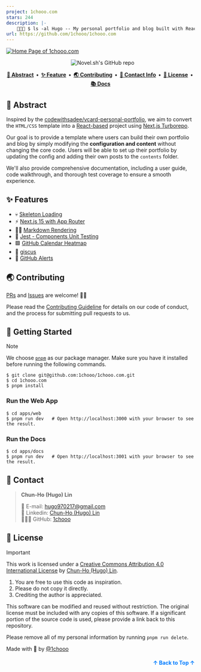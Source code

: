 ```yaml
---
project: 1chooo.com
stars: 244
description: |-
    👨🏻‍💻 $ ls -al Hugo -- My personal portfolio and blog built with React, Next.js, Tailwind CSS and TypeScript
url: https://github.com/1chooo/1chooo.com
---
```


<a name="readme-top"></a>

<a href="https://www.1chooo.com">
  <img alt="Home Page of 1chooo.com" src="./.github/images/cover-transparent-with-1chooo-com.png">
</a>

<p align="center">
  <img alt="" src="https://img.shields.io/badge/Next.js-000000.svg?style=for-the-badge&logo=Next.js&labelColor=000">
  <img alt="" src="https://img.shields.io/github/languages/top/1chooo/1chooo.com?style=for-the-badge&labelColor=000">
  <img alt="" src="https://img.shields.io/github/license/1chooo/1chooo.com?style=for-the-badge&labelColor=000">
  <img src="https://img.shields.io/github/stars/1chooo/1chooo.com?style=for-the-badge&labelColor=000" alt="Novel.sh's GitHub repo">
</p>

<p align="center">
  <strong>
    <a href="#-abstract">📍 Abstract</a>&nbsp;&nbsp;&bull;&nbsp;
    <a href="#-features">✨ Feature</a>&nbsp;&nbsp;&bull;&nbsp;
    <a href="#-contributing">🌏 Contributing</a>&nbsp;&nbsp;&bull;&nbsp;
    <a href="#-contact-info">📲 Contact Info</a>&nbsp;&nbsp;&bull;&nbsp;
    <a href="#-license">🪪 License</a>&nbsp;&nbsp;&bull;&nbsp;
    <a href="https://docs.1chooo.com">📚 Docs</a>
  </strong>
</p>

## 📍 Abstract

Inspired by the [codewithsadee/vcard-personal-portfolio](https://github.com/codewithsadee/vcard-personal-portfolio), we aim to convert the `HTML/CSS` template into a [React-based](https://react.dev/) project using [Next.js Turborepo](https://turbo.build/).

Our goal is to provide a template where users can build their own portfolio and blog by simply modifying the **configuration and content** without changing the core code. Users will be able to set up their portfolio by updating the config and adding their own posts to the `contents` folder.

We'll also provide comprehensive documentation, including a user guide, code walkthrough, and thorough test coverage to ensure a smooth experience.

## ✨ Features

- 💀 [Skeleton Loading]
- ⚡️ [Next.js 15 with App Router]
- ✍🏻 [Markdown Rendering]
- 🧪 [Jest - Components Unit Testing]
- 🟩 [GitHub Calendar Heatmap]
- 💎 [giscus]
- 🚨 [GitHub Alerts]

[Skeleton Loading]: https://github.com/dvtng/react-loading-skeleton
[Next.js 15 with App Router]: https://nextjs.org/
[Markdown Rendering]: https://github.com/hashicorp/next-mdx-remote
[Jest - Components Unit Testing]: https://jestjs.io/
[GitHub Calendar Heatmap]: https://github.com/grubersjoe/react-github-calendar
[giscus]: https://giscus.app/
[GitHub Alerts]: https://github.com/chrisweb/rehype-github-alerts

## 🌏 Contributing

[PRs](https://github.com/1chooo/1chooo.com/pulls) and [Issues](https://github.com/1chooo/1chooo.com/issues) are welcome! 🫵🏻

Please read the [Contributing Guideline] for details on our code of conduct, and the process for submitting pull requests to us.

[Contributing Guideline]: https://docs.1chooo.com/contributing

## 🔩 Getting Started

> [!NOTE]
> We choose [`pnpm`](https://pnpm.io/) as our package manager. Make sure you have it installed before running the following commands.

```shell
$ git clone git@github.com:1chooo/1chooo.com.git
$ cd 1chooo.com
$ pnpm install
```

### Run the Web App

```shell
$ cd apps/web
$ pnpm run dev   # Open http://localhost:3000 with your browser to see the result.
```

### Run the Docs

```shell
$ cd apps/docs
$ pnpm run dev   # Open http://localhost:3001 with your browser to see the result.
```

## 📲 Contact

> **Chun-Ho (Hugo) Lin**
>
> <aside>
>   📩 E-mail: <a href="mailto:hugo970217@gmail.com">hugo970217@gmail.com</a>
> <br>
>   🧳 Linkedin: <a href="https://www.linkedin.com/in/1chooo/">Chun-Ho (Hugo) Lin</a>
> <br>
>   👨🏻‍💻 GitHub: <a href="https://github.com/1chooo">1chooo</a>
>    
> </aside>

## 🪪 License

> [!IMPORTANT]
> This work is licensed under a [Creative Commons Attribution 4.0 International License][cc-by] by [Chun-Ho (Hugo) Lin][1chooo-com].
>
> [cc-by]: http://creativecommons.org/licenses/by/4.0/
>
> 1. You are free to use this code as inspiration.
> 2. Please do not copy it directly.
> 3. Crediting the author is appreciated.

This software can be modified and reused without restriction.
The original license must be included with any copies of this software.
If a significant portion of the source code is used, please provide a link back to this repository.

Please remove all of my personal information by running `pnpm run delete`.

Made with 🖤 by [@1chooo][1chooo-com]

[1chooo-com]: https://www.1chooo.com

<p align="right" style="font-size: 14px; color: #555; margin-top: 20px;">
    <a href="#readme-top" style="text-decoration: none; color: #007bff; font-weight: bold;">
        ↑ Back to Top ↑
    </a>
</p>

